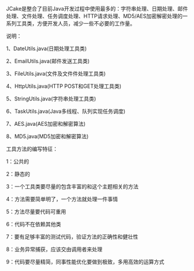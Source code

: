JCake是整合了目前Java开发过程中使用最多的：字符串处理、日期处理、邮件处理、文件处理、任务调度处理、HTTP请求处理、MD5/AES加密解密处理的一系列工具类，方便开发人员，减少一些不必要的工作量。

说明：

1、DateUtils.java(日期处理工具类)

2、EmailUtils.java(邮件发送工具类)

3、FileUtils.java(文件及文件件处理工具类)

4、HttpUtils.java(HTTP POST和GET处理工具类)

5、StringUtils.java(字符串处理工具类)

6、TaskUtils.java(Java多线程、队列实现任务调度)

7、AES.java(AES加密和解密算法)

8、MD5.java(MD5加密和解密算法)

工具方法的编写特征：

1：公共的

2：静态的

3：一个工具类要尽量的包含丰富的和这个主题相关的方法

4：方法需要简单明了，一个方法就处理一件事情

5：方法尽量要代码可重用

6：代码不在依赖其他类

7：要有足够丰富的测试代码，验证方法的正确性和健壮性

8：业务异常捕获，应该交由调用者来处理

9：代码要尽量精简，同事性能优化要做到极致，多用高效的运算方式
